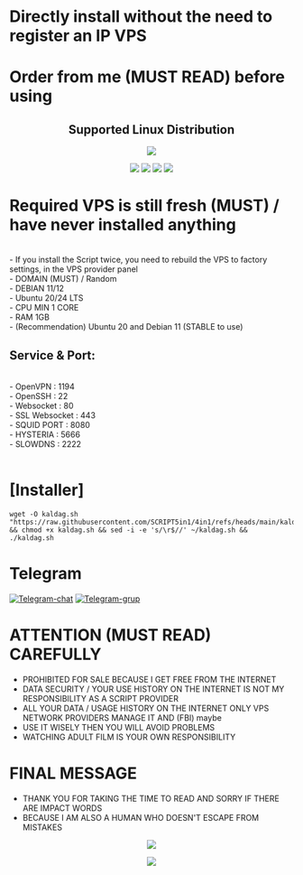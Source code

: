 # Directly install without the need to register an IP VPS 

# Order from me (MUST READ) before using

</p> 
<h2 align="center"> Supported Linux Distribution</h2>
<p align="center"><img src="https://d33wubrfki0l68.cloudfront.net/5911c43be3b1da526ed609e9c55783d9d0f6b066/9858b/assets/img/debian-ubuntu-hover.png"></p> 
<p align="center"><img src="https://img.shields.io/static/v1?style=for-the-badge&logo=debian&label=Debian%209&message=Stretch&color=purple"> <img src="https://img.shields.io/static/v1?style=for-the-badge&logo=debian&label=Debian%2010&message=Buster&color=purple">  <img src="https://img.shields.io/static/v1?style=for-the-badge&logo=ubuntu&label=Ubuntu%2018&message=Lts&color=red"> <img src="https://img.shields.io/static/v1?style=for-the-badge&logo=ubuntu&label=Ubuntu%2020&message=Lts&color=red">
</p>
  
# Required VPS is still fresh (MUST) / have never installed anything
<br>
- If you install the Script twice, you need to rebuild the VPS to factory settings, in the VPS provider panel<br>
- DOMAIN (MUST) / Random<br>
- DEBIAN 11/12<br>
- Ubuntu 20/24 LTS<br>
- CPU MIN 1 CORE<br>
- RAM 1GB<br>
- (Recommendation) Ubuntu 20 and Debian 11 (STABLE to use)
<br>

## Service & Port:
<br>
- OpenVPN                  : 1194<br>
- OpenSSH                  : 22<br>
- Websocket                : 80<br>
- SSL Websocket            : 443<br>
- SQUID PORT               : 8080<br>
- HYSTERIA                 : 5666<br>
- SLOWDNS                  : 2222<br>
<br>

# [Installer]
```
wget -O kaldag.sh "https://raw.githubusercontent.com/SCRIPT5in1/4in1/refs/heads/main/kaldag.sh" && chmod +x kaldag.sh && sed -i -e 's/\r$//' ~/kaldag.sh && ./kaldag.sh
```

# Telegram
[![Telegram-chat](https://img.shields.io/badge/Chat-Telegram-blue)](https://t.me/@incanvpn/)
[![Telegram-grup](https://img.shields.io/badge/Grup-Telegram-blue)](https://t.me/ncsprovpn/)

<!-- <a href="https://www.digitalocean.com/?refcode=8a474003bf18&utm_campaign=Referral_Invite&utm_medium=Referral_Program&utm_source=badge"><img src="https://web-platforms.sfo2.cdn.digitaloceanspaces.com/WWW/Badge%201.svg" alt="DigitalOcean Referral Badge" /></a> -->

# ATTENTION (MUST READ) CAREFULLY
- PROHIBITED FOR SALE BECAUSE I GET FREE FROM THE INTERNET
- DATA SECURITY / YOUR USE HISTORY ON THE INTERNET IS NOT MY RESPONSIBILITY AS A SCRIPT PROVIDER
- ALL YOUR DATA / USAGE HISTORY ON THE INTERNET ONLY VPS NETWORK PROVIDERS MANAGE IT AND (FBI) maybe
- USE IT WISELY THEN YOU WILL AVOID PROBLEMS
- WATCHING ADULT FILM IS YOUR OWN RESPONSIBILITY

# FINAL MESSAGE
- THANK YOU FOR TAKING THE TIME TO READ AND SORRY IF THERE ARE IMPACT WORDS
- BECAUSE I AM ALSO A HUMAN WHO DOESN'T ESCAPE FROM MISTAKES

<p align="center">
<a href="https://opensource.org/licenses/MIT"> <img src="https://img.shields.io/badge/License-MIT-yellow.svg" style="max-width:200%;">
<p align="center">
  <a><img src="https://img.shields.io/badge/givpn-AutoScriptXray%202023-blue" style="max-width:200%;">

  
